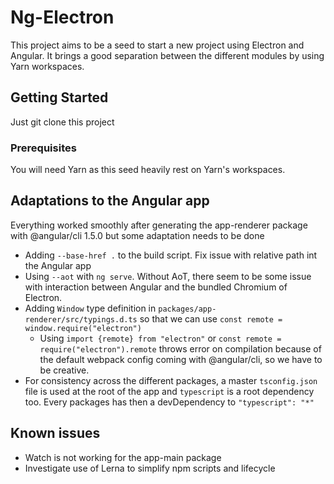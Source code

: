 # Ng-Electron
This project aims to be a seed to start a new project using Electron and Angular. 
It brings a good separation between the different modules by using Yarn workspaces.

## Getting Started
Just git clone this project

### Prerequisites
You will need Yarn as this seed heavily rest on Yarn's workspaces.

## Adaptations to the Angular app
Everything worked smoothly after generating the app-renderer package with @angular/cli 1.5.0 but some adaptation needs to be done
* Adding `--base-href .` to the build script. Fix issue with relative path int the Angular app
* Using `--aot` with `ng serve`. Without AoT, there seem to be some issue with interaction between Angular and the bundled Chromium of Electron.
* Adding `Window` type definition in `packages/app-renderer/src/typings.d.ts` so that we can use `const remote = window.require("electron")`
  * Using `import {remote} from "electron"` or `const remote = require("electron").remote` throws error on compilation because of the default webpack config coming with @angular/cli, so we have to be creative.
* For consistency across the different packages, a master `tsconfig.json` file is used at the root of the app and `typescript` is a root dependency too. Every packages has then a devDependency to `"typescript": "*"`

## Known issues
* Watch is not working for the app-main package
* Investigate use of Lerna to simplify npm scripts and lifecycle
